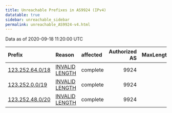 ```yaml
---
title: Unreachable Prefixes in AS9924 (IPv4)
datatable: true
sidebar: unreachable_sidebar
permalink: unreachable_AS9924-v4.html
---
```


Data as of 2020-09-18 11:20:00 UTC


<div class="datatable-begin"></div>

| Prefix                                                   | Reason                                                                                                   | affected   |   Authorized AS |   MaxLength | Anchor                                       |   unreachable /24s |
|:---------------------------------------------------------|:---------------------------------------------------------------------------------------------------------|:-----------|----------------:|------------:|:---------------------------------------------|-------------------:|
| [123.252.64.0/18](https://stat.ripe.net/123.252.64.0/18) | [INVALID LENGTH](https://rpki-validator.ripe.net/announcement-preview?asn=AS9924&prefix=123.252.64.0/18) | complete   |            9924 |           0 | [APNIC](unreachable_APNIC_RPKI_Root-v4.html) |                 64 |
| [123.252.0.0/19](https://stat.ripe.net/123.252.0.0/19)   | [INVALID LENGTH](https://rpki-validator.ripe.net/announcement-preview?asn=AS9924&prefix=123.252.0.0/19)  | complete   |            9924 |           0 | [APNIC](unreachable_APNIC_RPKI_Root-v4.html) |                 32 |
| [123.252.48.0/20](https://stat.ripe.net/123.252.48.0/20) | [INVALID LENGTH](https://rpki-validator.ripe.net/announcement-preview?asn=AS9924&prefix=123.252.48.0/20) | complete   |            9924 |           0 | [APNIC](unreachable_APNIC_RPKI_Root-v4.html) |                 16 |

<div class="datatable-end"></div>